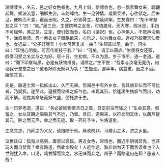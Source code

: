 ---
---
淄博凌生，名云，邑之好女色者也，九月上旬，恰师会也，忽一飘素舞女来，翩翩起舞，娇波流慧，细柳生姿，丰韵绰约。生一见钟情，凝眉呆滞，心往倾之。后未见，便啖而不食，寝而无眠。久之，形销骨立，枯瘦如柴。生友谋曰：“胡不琴瑟友之耳？”曰：“诺。”居三日，生便携琴之女舍，时值腊月，天大寒，砚冰坚，手指不可屈伸，弗之怠。立定，便引弦而音，名曰《梁祝》也。心神俱入，不觉声泪俱下，涕泗横流。忽一素衣女子飘飘欲来，心乐之，以为舞女矣。近视乃貌若天仙者也。女近曰：“公子好琴艺！小女可否复求一曲？”生颔首以示。曲毕，问生曰：“耳悦心明矣。可否传斯技于我？”曰：“可矣，请示以蔽庐。”生便将女还家，假借习受之名实与之为好。居十日，生初病，不以为意。步于市所，遇一老道。道曰：“阁下印堂乌黑，必是有妖物缠身。请除之。”生不悦：“吾素与汝毫无冤仇，何诬我于堂堂之日？道者好除无妖以为功！”生旋走。逾半年，病益重，医之不治。始信其言。

先是，路道士索一狐妖出山，久而无果。但闻邑中有外乡女，言其貌非仙而不可比者，乃疑狐，遂至此。遍搜而仅嗅之妖气也，未现其形。恰逢凌生携妖气而出，劝而不解。现觉其命悬而妖气盛，便托梦于生。

生一日梦老道，道曰：“务必留妖物至旦日之晨，吾定前往而除之！”生会其意，假留之，女以其期之竭吸其气不远，乃留。旦日，道果来，以符文制其体，以葫芦捉其元，除之而无声，收之而无迹。取一药符予生，生病遂愈。

生念其恩，乃拜之为义父，请跟随于他。痛改前非，习崂山之术，济之乡里。

议世氏曰：狐鬼以惑男，庸官以惑民。男近女色，常情也，而近乎阴魂冥鬼，岂非玩火而自焚焉？幸有路道，然此命殁矣！人近仕途，孰非始为天下而苦读者也？入世则犹入席，口渴，鸩甘醇而饮之，水无味而弃之，辨乎？而路道何在耶？愚者人哉！